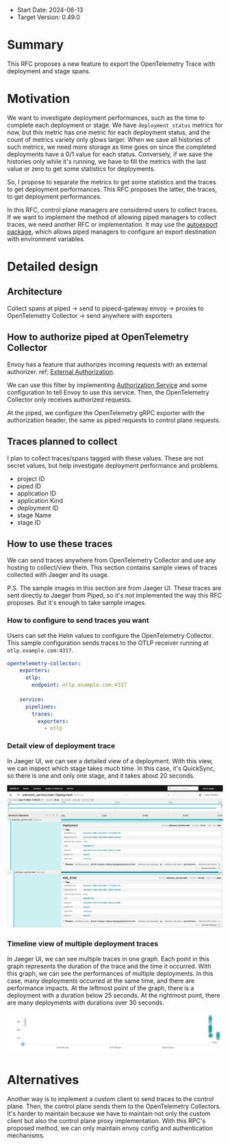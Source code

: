 - Start Date: 2024-06-13
- Target Version: 0.49.0

# Summary

This RFC proposes a new feature to export the OpenTelemetry Trace with deployment and stage spans.

# Motivation

We want to investigate deployment performances, such as the time to complete each deployment or stage.
We have `deployment_status` metrics for now, but this metric has one metric for each deployment status, and the count of metrics variety only glows larger.
When we save all histories of such metrics, we need more storage as time goes on since the completed deployments have a 0/1 value for each status.
Conversely, if we save the histories only while it's running, we have to fill the metrics with the last value or zero to get some statistics for deployments.

So, I propose to separate the metrics to get some statistics and the traces to get deployment performances.
This RFC proposes the latter, the traces, to get deployment performances.

In this RFC, control plane managers are considered users to collect traces.
If we want to implement the method of allowing piped managers to collect traces, we need another RFC or implementation.
It may use the [autoexport package](https://pkg.go.dev/go.opentelemetry.io/contrib/exporters/autoexport@v0.52.0), which allows piped managers to configure an export destination with environment variables.

# Detailed design

## Architecture

Collect spans at piped
→ send to pipecd-gateway envoy
→ proxies to OpenTelemetry Collector
→ send anywhere with exporters

## How to authorize piped at OpenTelemetry Collector

Envoy has a feature that authorizes incoming requests with an external authorizer.
ref; [External Authorization](https://www.envoyproxy.io/docs/envoy/latest/intro/arch_overview/security/ext_authz_filter).

We can use this filter by implementing [Authorization Service](https://github.com/envoyproxy/envoy/blob/d79f6e8d453ee260e9094093b8dd31af0056e67b/api/envoy/service/auth/v3/external_auth.proto#L29-L34) and some configuration to tell Envoy to use this service.
Then, the OpenTelemetry Collector only receives authorized requests.

At the piped, we configure the OpenTelemetry gRPC exporter with the authorization header, the same as piped requests to control plane requests.

## Traces planned to collect

I plan to collect traces/spans tagged with these values.
These are not secret values, but help investigate deployment performance and problems.

- project ID
- piped ID
- application ID
- application Kind
- deployment ID
- stage Name
- stage ID

## How to use these traces

We can send traces anywhere from OpenTelemetry Collector and use any hosting to collect/view them.
This section contains sample views of traces collected with Jaeger and its usage.

P.S.
The sample images in this section are from Jaeger UI. These traces are sent directly to Jaeger from Piped, so it's not implemented the way this RFC proposes. But it's enough to take sample images.

### How to configure to send traces you want
Users can set the Helm values to configure the OpenTelemetry Collector.
This sample configuration sends traces to the OTLP receiver running at `otlp.example.com:4317`.

```yaml
opentelemetry-collector:
    exporters:
      otlp:
        endpoint: otlp.example.com:4317

    service:
      pipelines:
        traces:
          exporters:
            - otlp
```

### Detail view of deployment trace
In Jaeger UI, we can see a detailed view of a deployment.
With this view, we can inspect which stage takes much time.
In this case, it's QuickSync, so there is one and only one stage, and it takes about 20 seconds.

![detail view of deployment trace](./assets/0013-jaeger-trace-detail.png)

### Timeline view of multiple deployment traces
In Jaeger UI, we can see multiple traces in one graph.
Each point in this graph represents the duration of the trace and the time it occurred.
With this graph, we can see the performances of multiple deployments.
In this case, many deployments occurred at the same time, and there are performance impacts. At the leftmost point of the graph, there is a deployment with a duration below 25 seconds. At the rightmost point, there are many deployments with durations over 30 seconds.

![timeline view of multiple deployment traces](./assets/0013-jaeger-trace-timeview.png)

# Alternatives

Another way is to implement a custom client to send traces to the control plane. Then, the control plane sends them to the OpenTelemetry Collectors.
It's harder to maintain because we have to maintain not only the custom client but also the control plane proxy implementation.
With this RPC's proposed method, we can only maintain envoy config and authentication mechanisms.
